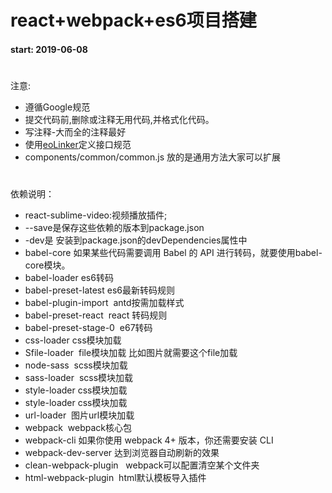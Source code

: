 react+webpack+es6项目搭建
===
#### start: 2019-06-08


#
注意:
  - 遵循Google规范
  - 提交代码前,删除或注释无用代码,并格式化代码。
  - 写注释-大而全的注释最好
  - 使用[eoLinker](https://www.eolinker.com/)定义接口规范
  - components/common/common.js 放的是通用方法大家可以扩展

#
依赖说明：
  - react-sublime-video:视频播放插件;
  -  --save是保存这些依赖的版本到package.json
  - -dev是 安装到package.json的devDependencies属性中
  - babel-core 如果某些代码需要调用 Babel 的 API 进行转码，就要使用babel-core模块。
  - babel-loader es6转码
  - babel-preset-latest es6最新转码规则
  - babel-plugin-import  antd按需加载样式 
  - babel-preset-react  react 转码规则
  - babel-preset-stage-0  e67转码
  - css-loader css模块加载
  - Sfile-loader  file模块加载 比如图片就需要这个file加载
  - node-sass  scss模块加载
  - sass-loader  scss模块加载
  - style-loader css模块加载
  - style-loader css模块加载
  - url-loader  图片url模块加载
  - webpack  webpack核心包
  - webpack-cli 如果你使用 webpack 4+ 版本，你还需要安装 CLI
  - webpack-dev-server 达到浏览器自动刷新的效果
  - clean-webpack-plugin   webpack可以配置清空某个文件夹
  - html-webpack-plugin  html默认模板导入插件
